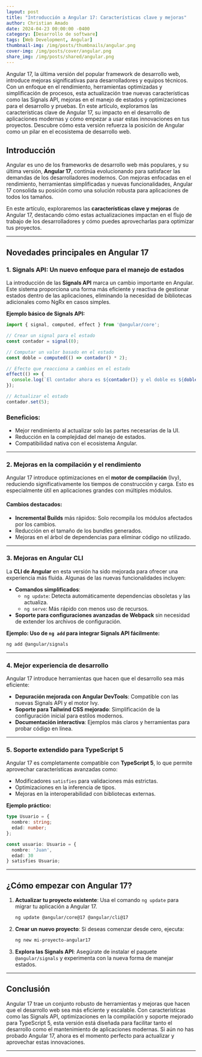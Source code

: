 ```yaml
---
layout: post
title: "Introducción a Angular 17: Características clave y mejoras"
author: Christian Amado
date: 2024-04-23 00:00:00 -0400
category: [Desarrollo de software]
tags: [Web Development, Angular]
thumbnail-img: /img/posts/thumbnails/angular.png
cover-img: /img/posts/cover/angular.png
share_img: /img/posts/shared/angular.png
---
```


Angular 17, la última versión del popular framework de desarrollo web, introduce mejoras significativas para desarrolladores y equipos técnicos. Con un enfoque en el rendimiento, herramientas optimizadas y simplificación de procesos, esta actualización trae nuevas características como las Signals API, mejoras en el manejo de estados y optimizaciones para el desarrollo y pruebas. En este artículo, exploramos las características clave de Angular 17, su impacto en el desarrollo de aplicaciones modernas y cómo empezar a usar estas innovaciones en tus proyectos. Descubre cómo esta versión refuerza la posición de Angular como un pilar en el ecosistema de desarrollo web.

<!--more-->

## Introducción

Angular es uno de los frameworks de desarrollo web más populares, y su última versión, **Angular 17**, continúa evolucionando para satisfacer las demandas de los desarrolladores modernos. Con mejoras enfocadas en el rendimiento, herramientas simplificadas y nuevas funcionalidades, Angular 17 consolida su posición como una solución robusta para aplicaciones de todos los tamaños.

En este artículo, exploraremos las **características clave y mejoras** de Angular 17, destacando cómo estas actualizaciones impactan en el flujo de trabajo de los desarrolladores y cómo puedes aprovecharlas para optimizar tus proyectos.

---

## Novedades principales en Angular 17

### 1. **Signals API: Un nuevo enfoque para el manejo de estados**

La introducción de las **Signals API** marca un cambio importante en Angular. Este sistema proporciona una forma más eficiente y reactiva de gestionar estados dentro de las aplicaciones, eliminando la necesidad de bibliotecas adicionales como NgRx en casos simples.

**Ejemplo básico de Signals API:**

```typescript
import { signal, computed, effect } from '@angular/core';

// Crear un signal para el estado
const contador = signal(0);

// Computar un valor basado en el estado
const doble = computed(() => contador() * 2);

// Efecto que reacciona a cambios en el estado
effect(() => {
  console.log(`El contador ahora es ${contador()} y el doble es ${doble()}`);
});

// Actualizar el estado
contador.set(5);
```

### Beneficios:
- Mejor rendimiento al actualizar solo las partes necesarias de la UI.
- Reducción en la complejidad del manejo de estados.
- Compatibilidad nativa con el ecosistema Angular.

---

### 2. **Mejoras en la compilación y el rendimiento**

Angular 17 introduce optimizaciones en el **motor de compilación** (Ivy), reduciendo significativamente los tiempos de construcción y carga. Esto es especialmente útil en aplicaciones grandes con múltiples módulos.

#### Cambios destacados:
- **Incremental Builds** más rápidos: Solo recompila los módulos afectados por los cambios.
- Reducción en el tamaño de los bundles generados.
- Mejoras en el árbol de dependencias para eliminar código no utilizado.

---

### 3. **Mejoras en Angular CLI**

La **CLI de Angular** en esta versión ha sido mejorada para ofrecer una experiencia más fluida. Algunas de las nuevas funcionalidades incluyen:

- **Comandos simplificados**:
  - `ng update`: Detecta automáticamente dependencias obsoletas y las actualiza.
  - `ng serve`: Más rápido con menos uso de recursos.
- **Soporte para configuraciones avanzadas de Webpack** sin necesidad de extender los archivos de configuración.

**Ejemplo: Uso de `ng add` para integrar Signals API fácilmente:**

```bash
ng add @angular/signals
```

---

### 4. **Mejor experiencia de desarrollo**

Angular 17 introduce herramientas que hacen que el desarrollo sea más eficiente:

- **Depuración mejorada con Angular DevTools**: Compatible con las nuevas Signals API y el motor Ivy.
- **Soporte para Tailwind CSS mejorado**: Simplificación de la configuración inicial para estilos modernos.
- **Documentación interactiva**: Ejemplos más claros y herramientas para probar código en línea.

---

### 5. **Soporte extendido para TypeScript 5**

Angular 17 es completamente compatible con **TypeScript 5**, lo que permite aprovechar características avanzadas como:

- Modificadores `satisfies` para validaciones más estrictas.
- Optimizaciones en la inferencia de tipos.
- Mejoras en la interoperabilidad con bibliotecas externas.

**Ejemplo práctico:**

```typescript
type Usuario = {
  nombre: string;
  edad: number;
};

const usuario: Usuario = {
  nombre: 'Juan',
  edad: 30
} satisfies Usuario;
```

---

## ¿Cómo empezar con Angular 17?

1. **Actualizar tu proyecto existente**:
   Usa el comando `ng update` para migrar tu aplicación a Angular 17.

   ```bash
   ng update @angular/core@17 @angular/cli@17
   ```

2. **Crear un nuevo proyecto**:
   Si deseas comenzar desde cero, ejecuta:

   ```bash
   ng new mi-proyecto-angular17
   ```

3. **Explora las Signals API**:
   Asegúrate de instalar el paquete `@angular/signals` y experimenta con la nueva forma de manejar estados.

---

## Conclusión

Angular 17 trae un conjunto robusto de herramientas y mejoras que hacen que el desarrollo web sea más eficiente y escalable. Con características como las Signals API, optimizaciones en la compilación y soporte mejorado para TypeScript 5, esta versión está diseñada para facilitar tanto el desarrollo como el mantenimiento de aplicaciones modernas. Si aún no has probado Angular 17, ahora es el momento perfecto para actualizar y aprovechar estas innovaciones.

---
